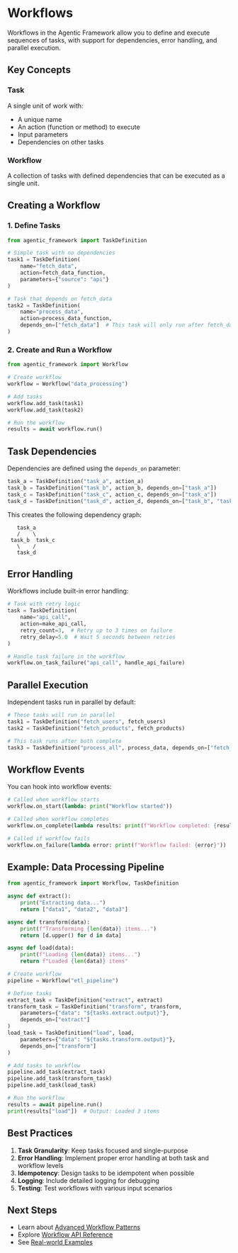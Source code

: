 # Workflows

Workflows in the Agentic Framework allow you to define and execute sequences of tasks, with support for dependencies, error handling, and parallel execution.

## Key Concepts

### Task
A single unit of work with:
- A unique name
- An action (function or method) to execute
- Input parameters
- Dependencies on other tasks

### Workflow
A collection of tasks with defined dependencies that can be executed as a single unit.

## Creating a Workflow

### 1. Define Tasks

```python
from agentic_framework import TaskDefinition

# Simple task with no dependencies
task1 = TaskDefinition(
    name="fetch_data",
    action=fetch_data_function,
    parameters={"source": "api"}
)

# Task that depends on fetch_data
task2 = TaskDefinition(
    name="process_data",
    action=process_data_function,
    depends_on=["fetch_data"]  # This task will only run after fetch_data completes
)
```

### 2. Create and Run a Workflow

```python
from agentic_framework import Workflow

# Create workflow
workflow = Workflow("data_processing")

# Add tasks
workflow.add_task(task1)
workflow.add_task(task2)

# Run the workflow
results = await workflow.run()
```

## Task Dependencies

Dependencies are defined using the `depends_on` parameter:

```python
task_a = TaskDefinition("task_a", action_a)
task_b = TaskDefinition("task_b", action_b, depends_on=["task_a"])
task_c = TaskDefinition("task_c", action_c, depends_on=["task_a"])
task_d = TaskDefinition("task_d", action_d, depends_on=["task_b", "task_c"])
```

This creates the following dependency graph:
```
   task_a
   /    \
 task_b  task_c
   \    /
   task_d
```

## Error Handling

Workflows include built-in error handling:

```python
# Task with retry logic
task = TaskDefinition(
    name="api_call",
    action=make_api_call,
    retry_count=3,  # Retry up to 3 times on failure
    retry_delay=5.0  # Wait 5 seconds between retries
)

# Handle task failure in the workflow
workflow.on_task_failure("api_call", handle_api_failure)
```

## Parallel Execution

Independent tasks run in parallel by default:

```python
# These tasks will run in parallel
task1 = TaskDefinition("fetch_users", fetch_users)
task2 = TaskDefinition("fetch_products", fetch_products)

# This task runs after both complete
task3 = TaskDefinition("process_all", process_data, depends_on=["fetch_users", "fetch_products"])
```

## Workflow Events

You can hook into workflow events:

```python
# Called when workflow starts
workflow.on_start(lambda: print("Workflow started"))

# Called when workflow completes
workflow.on_complete(lambda results: print(f"Workflow completed: {results}"))

# Called if workflow fails
workflow.on_failure(lambda error: print(f"Workflow failed: {error}"))
```

## Example: Data Processing Pipeline

```python
from agentic_framework import Workflow, TaskDefinition

async def extract():
    print("Extracting data...")
    return ["data1", "data2", "data3"]

async def transform(data):
    print(f"Transforming {len(data)} items...")
    return [d.upper() for d in data]

async def load(data):
    print(f"Loading {len(data)} items...")
    return f"Loaded {len(data)} items"

# Create workflow
pipeline = Workflow("etl_pipeline")

# Define tasks
extract_task = TaskDefinition("extract", extract)
transform_task = TaskDefinition("transform", transform, 
    parameters={"data": "${tasks.extract.output}"},
    depends_on=["extract"]
)
load_task = TaskDefinition("load", load,
    parameters={"data": "${tasks.transform.output}"},
    depends_on=["transform"]
)

# Add tasks to workflow
pipeline.add_task(extract_task)
pipeline.add_task(transform_task)
pipeline.add_task(load_task)

# Run the workflow
results = await pipeline.run()
print(results["load"])  # Output: Loaded 3 items
```

## Best Practices

1. **Task Granularity**: Keep tasks focused and single-purpose
2. **Error Handling**: Implement proper error handling at both task and workflow levels
3. **Idempotency**: Design tasks to be idempotent when possible
4. **Logging**: Include detailed logging for debugging
5. **Testing**: Test workflows with various input scenarios

## Next Steps

- Learn about [Advanced Workflow Patterns](../../use_cases/advanced/complex_workflows.md)
- Explore [Workflow API Reference](../../api/workflow.md)
- See [Real-world Examples](../../use_cases/)
